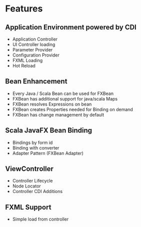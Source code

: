 # Features

## Application Environment powered by CDI

- Application Controller
- UI Controller loading
- Parameter Provider
- Configuration Provider
- FXML Loading
- Hot Reload

## Bean Enhancement

- Every Java / Scala Bean can be used for FXBean
- FXBean has additional support for java/scala Maps
- FXBean resolves Expressions on bean
- FXBean creates Properties needed for Binding on demand
- FXBean has change management by default

## Scala JavaFX Bean Binding

- Bindings by form id
- Binding with converter
- Adapter Pattern (FXBean Adapter)

## ViewController

- Controller Lifecycle
- Node Locator
- Controller CDI Additions

## FXML Support

- Simple load from controller